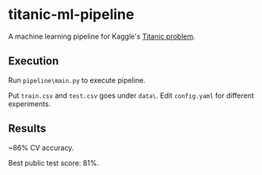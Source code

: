 # titanic-ml-pipeline
A machine learning pipeline for Kaggle's [Titanic problem](https://www.kaggle.com/c/titanic).

## Execution
Run ```pipeline\main.py``` to execute pipeline. 

Put ```train.csv``` and ```test.csv``` goes under ```data\```. Edit ```config.yaml``` for different experiments.

## Results
~86% CV accuracy.

Best public test score: 81%.


